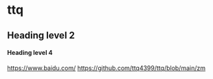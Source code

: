 # ttq
## Heading level 2
#### Heading level 4
<https://www.baidu.com/>
<https://github.com/ttq4399/ttq/blob/main/zm>

